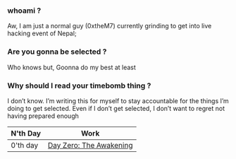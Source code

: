 ### whoami ?
Aw, I am just a normal guy (0xtheM7) currently grinding to get into live hacking event of Nepal; 


###  Are you gonna be selected ? 
Who knows but, Goonna do my best at least


### Why should I read your timebomb thing ? 
I don’t know. I’m writing this for myself to stay accountable for the things I’m doing to get selected. Even if I don’t get selected, I don’t want to regret not having prepared enough


|N'th Day | Work                                   |
| ------- | -------------------------------------- |
|0'th day | [Day Zero: The Awakening](./0th-Day:/) |
